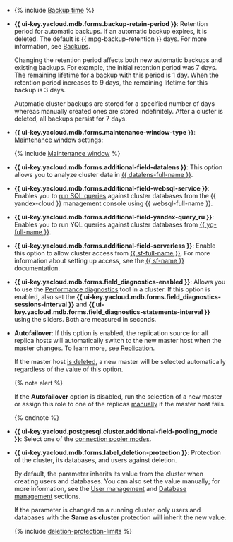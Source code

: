 - {% include [Backup time](../../../_includes/mdb/console/backup-time.md) %}

- **{{ ui-key.yacloud.mdb.forms.backup-retain-period }}**: Retention period for automatic backups. If an automatic backup expires, it is deleted. The default is {{ mpg-backup-retention }} days. For more information, see [Backups](../../../managed-postgresql/concepts/backup.md).

    Changing the retention period affects both new automatic backups and existing backups. For example, the initial retention period was 7 days. The remaining lifetime for a backup with this period is 1 day. When the retention period increases to 9 days, the remaining lifetime for this backup is 3 days.

    Automatic cluster backups are stored for a specified number of days whereas manually created ones are stored indefinitely. After a cluster is deleted, all backups persist for 7 days.

- **{{ ui-key.yacloud.mdb.forms.maintenance-window-type }}**: [Maintenance window](../../../managed-postgresql/concepts/maintenance.md) settings:

    {% include [Maintenance window](../console/maintenance-window-description.md) %}

- **{{ ui-key.yacloud.mdb.forms.additional-field-datalens }}**: This option allows you to analyze cluster data in [{{ datalens-full-name }}](../../../datalens/concepts/index.md).


- **{{ ui-key.yacloud.mdb.forms.additional-field-websql-service }}**: Enables you to [run SQL queries](../../../managed-postgresql/operations/web-sql-query.md) against cluster databases from the {{ yandex-cloud }} management console using {{ websql-full-name }}.




- **{{ ui-key.yacloud.mdb.forms.additional-field-yandex-query_ru }}**: Enables you to run YQL queries against cluster databases from [{{ yq-full-name }}](../../../query/concepts/index.md).

- **{{ ui-key.yacloud.mdb.forms.additional-field-serverless }}**: Enable this option to allow cluster access from [{{ sf-full-name }}](../../../functions/concepts/index.md). For more information about setting up access, see the [{{ sf-name }}](../../../functions/operations/database-connection.md) documentation.



- **{{ ui-key.yacloud.mdb.forms.field_diagnostics-enabled }}**: Allows you to use the [Performance diagnostics](../../../managed-postgresql/operations/performance-diagnostics.md) tool in a cluster. If this option is enabled, also set the **{{ ui-key.yacloud.mdb.forms.field_diagnostics-sessions-interval }}** and **{{ ui-key.yacloud.mdb.forms.field_diagnostics-statements-interval }}** using the sliders. Both are measured in seconds.


- **Autofailover**: If this option is enabled, the replication source for all replica hosts will automatically switch to the new master host when the master changes. To learn more, see [Replication](../../../managed-postgresql/concepts/replication.md).

    If the master host [is deleted](../../../managed-postgresql/operations/hosts.md#remove), a new master will be selected automatically regardless of the value of this option.

    {% note alert %}

    If the **Autofailover** option is disabled, run the selection of a new master or assign this role to one of the replicas [manually](../../../managed-postgresql/operations/update.md#start-manual-failover) if the master host fails.

    {% endnote %}


- **{{ ui-key.yacloud.postgresql.cluster.additional-field-pooling_mode }}**: Select one of the [connection pooler modes](../../../managed-postgresql/concepts/pooling.md).

- **{{ ui-key.yacloud.mdb.forms.label_deletion-protection }}**: Protection of the cluster, its databases, and users against deletion.

    By default, the parameter inherits its value from the cluster when creating users and databases. You can also set the value manually; for more information, see the [User management](../../../managed-postgresql/operations/cluster-users.md) and [Database management](../../../managed-postgresql/operations/databases.md) sections.
    
    If the parameter is changed on a running cluster, only users and databases with the **Same as cluster** protection will inherit the new value.

    {% include [deletion-protection-limits](../deletion-protection-limits-db.md) %}
